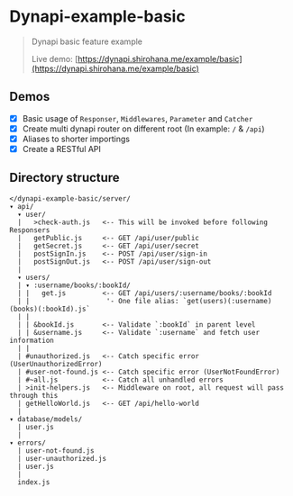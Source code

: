 Dynapi-example-basic
====================

> Dynapi basic feature example
>
> Live demo: [https://dynapi.shirohana.me/example/basic](https://dynapi.shirohana.me/example/basic)

Demos
-----

- [x] Basic usage of `Responser`, `Middlewares`, `Parameter` and `Catcher`
- [x] Create multi dynapi router on different root (In example: `/` & `/api`)
- [x] Aliases to shorter importings
- [x] Create a RESTful API

Directory structure
-------------------

```
</dynapi-example-basic/server/
▾ api/
  ▾ user/
  |   >check-auth.js   <-- This will be invoked before following Responsers
  |   getPublic.js     <-- GET /api/user/public
  |   getSecret.js     <-- GET /api/user/secret
  |   postSignIn.js    <-- POST /api/user/sign-in
  |   postSignOut.js   <-- POST /api/user/sign-out
  |
  ▾ users/
  | ▾ :username/books/:bookId/
  | |   get.js         <-- GET /api/users/:username/books/:bookId
  | |                   '- One file alias: `get(users)(:username)(books)(:bookId).js`
  | |
  | | &bookId.js       <-- Validate `:bookId` in parent level
  | | &username.js     <-- Validate `:username` and fetch user information
  | |
  | #unauthorized.js   <-- Catch specific error (UserUnauthorizedError)
  | #user-not-found.js <-- Catch specific error (UserNotFoundError)
  | #~all.js           <-- Catch all unhandled errors
  | >init-helpers.js   <-- Middleware on root, all request will pass through this
  | getHelloWorld.js   <-- GET /api/hello-world
  |
▾ database/models/
  | user.js
  |
▾ errors/
  | user-not-found.js
  | user-unauthorized.js
  | user.js
  |
  index.js
```
